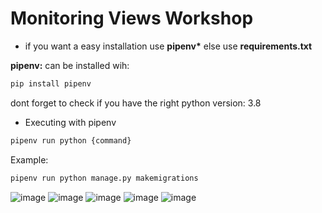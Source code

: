 # Monitoring Views Workshop

* if you want a easy installation use **pipenv\*** else use **requirements.txt**

**pipenv:** can be installed wih:

```bash
pip install pipenv
```

dont forget to check if you have the right python version: 3.8

* Executing with pipenv 
```bash
pipenv run python {command}
```
Example:
```bash
pipenv run python manage.py makemigrations 
```
![image](https://user-images.githubusercontent.com/69432425/153784944-a8792795-b255-4ef6-90a3-f7eb0df9f46d.png)
![image](https://user-images.githubusercontent.com/69432425/153784964-ace33e58-4429-47c2-bff5-e3d1c233593a.png)
![image](https://user-images.githubusercontent.com/69432425/153784975-9c84c6e9-ef43-4b54-b244-6ff0a155227f.png)
![image](https://user-images.githubusercontent.com/69432425/153784986-512a5466-59de-4c62-8468-321ceee43b90.png)
![image](https://user-images.githubusercontent.com/69432425/153784999-7c1801b9-c60f-46e4-ba20-2b10303facfc.png)
